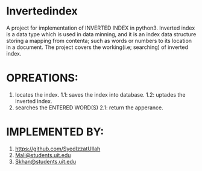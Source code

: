 # Invertedindex
A project for implementation of INVERTED INDEX  in python3.
Inverted index is a data type which is used in data minning, and it is an index data structure storing a mapping from contenta; such as words or numbers to its location in a document.
The project covers the working(i.e; searching) of inverted index.
# OPREATIONS:
1) locates the index.
    1.1: saves the index into database.
    1.2: uptades the inverted index.
2) searches the ENTERED WORD(S) 
    2.1: return the apperance.

# IMPLEMENTED BY:
1) https://github.com/SyedIzzatUllah
2) Mali@students.uit.edu
3) Skhan@students.uit.edu


